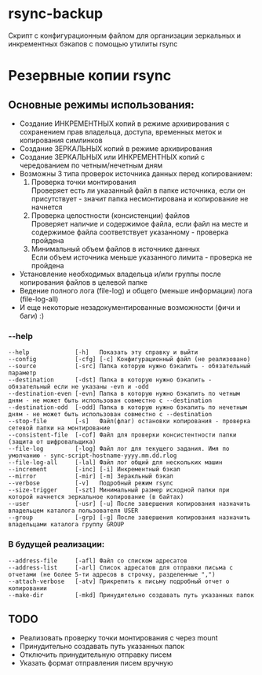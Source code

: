 # rsync-backup
Скрипт с конфигурационным файлом для организации зеркальных и инкрементных бэкапов с помощью утилиты rsync
# Резервные копии rsync
## Основные режимы использования:
* Создание ИНКРЕМЕНТНЫХ копий в режиме архивирования с сохранением прав владельца, доступа, временных меток и копирования симлинков
* Создание ЗЕРКАЛЬНЫХ копий в режиме архивирования
* Создание ЗЕРКАЛЬНЫХ или ИНКРЕМЕНТНЫХ копий с чередованием по четным/нечетным дням
* Возможны 3 типа проверок источника данных перед копированием:
  1. Проверка точки монтирования<br>Проверяет есть ли указанный файл в папке источника, если он присутствует - значит папка несмонтирована и копирование не начнется
  2. Проверка целостности (консистенции) файлов<br>Проверяет наличие и содержимое файла, если файл на месте и содержимое файла соответствует указанному - проверка пройдена
  3. Минимальный объем файлов в источнике данных<br>Если объем источника меньше указанного лимита - проверка не пройдена
* Установление необходимых владельца и/или группы после копирования файлов в целевой папке
* Ведение полного лога (file-log) и общего (меньше информации) лога (file-log-all) 
* И еще некоторые незадокументированные возможности (фичи и баги) :)  

### --help
```
--help             [-h]   Показать эту справку и выйти
--config           [-cfg] [-c] Конфигурационный файл (не реализовано)
--source           [-src] Папка которую нужно бэкапить - обязательный параметр
--destination      [-dst] Папка в которую нужно бэкапить - обязательный если не указаны -evn и -odd
--destination-even [-evn] Папка в которую нужно бэкапить по четным дням - не может быть использован совместно с --destination
--destination-odd  [-odd] Папка в которую нужно бэкапить по нечетным дням - не может быть использован совместно с --destination
--stop-file        [-s]   Файл(флаг) остановки копирования - проверка сетевой папки на монтирование
--consistent-file  [-cof] Файл для проверки консистентности папки (защита от шифровальщика)
--file-log         [-log] Файл лог для текущего задания. Имя по умолчанию - sync-script-hostname-yyyy.mm.dd.rlog
--file-log-all     [-lal] Файл лог общий для нескольких машин
--increment        [-inc] [-i] Инкрементный бэкап
--mirror           [-mir] [-m] Зеракльный бэкап
--verbose          [-v]   Подробный режим rsync
--size-trigger     [-szt] Минимальный размер исходной папки при которой начнется зеркальное копирование (в байтах)
--user             [-usr] [-u] После завершения копирования назначить владельцем каталога пользователя USER
--group            [-grp] [-g] После завершения копирования назначить владельцами каталога группу GROUP
```
### В будущей реализации:
```
--address-file     [-afl] Файл со списком адресатов
--address-list     [-arl] Список адресатов для отправки письма с отчетами (не более 5-ти адресов в строчку, разделенные ",")
--attach-verbose   [-atv] Прикрепить к письму подробный отчет о копировании
--make-dir         [-mkd] Принудительно создавать путь указанных папок
```
## TODO
* Реализовать проверку точки монтирования с через mount
* Принудительно создавать путь указанных папок
* Отключить принудительную отправку писем
* Указать формат отправления писем вручную
  
